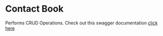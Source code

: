# Contact Book
Performs CRUD Operations. Check out this swagger documentation [click here](https://cappapi.herokuapp.com/swagger-ui.html#/contact-controller)
